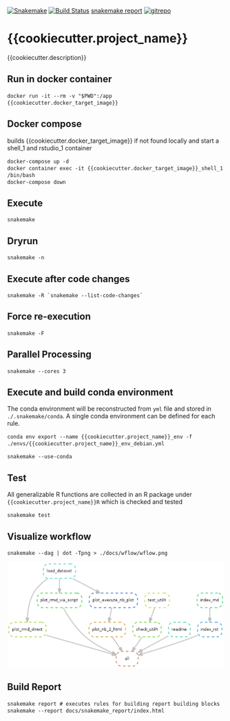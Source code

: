[![Snakemake](https://img.shields.io/badge/snakemake-≥5.6.0-brightgreen.svg?style=flat)](https://snakemake.readthedocs.io)
[![Build Status]({{cookiecutter.travis_badge}})]({{cookiecutter.travis_address}})
[snakemake report]({{cookiecutter.git_pages_address}}/snakemake_report/)
[![gitrepo](https://icons-for-free.com/iconfiles/png/128/git+github+icon-1320191654571298174.png)]({{cookiecutter.github_repo}})

# {{cookiecutter.project_name}}

{{cookiecutter.description}}

## Run in docker container
```
docker run -it --rm -v "$PWD":/app {{cookiecutter.docker_target_image}}
```

## Docker compose

builds {{cookiecutter.docker_target_image}} if not found locally and start a shell_1 and rstudio_1 container

```
docker-compose up -d
docker container exec -it {{cookiecutter.docker_target_image}}_shell_1 /bin/bash 
docker-compose down
```

## Execute
```shell
snakemake
```

## Dryrun
```shell
snakemake -n

```

## Execute after code changes
```shell
snakemake -R `snakemake --list-code-changes`
```

## Force re-execution
```shell
snakemake -F
```

## Parallel Processing

```shell
snakemake --cores 3
```

## Execute and build conda environment

The conda environment will be reconstructed from `yml` file and stored in `./.snakemake/conda`.
A single conda environment can be defined for each rule.

```shell
conda env export --name {{cookiecutter.project_name}}_env -f ./envs/{{cookiecutter.project_name}}_env_debian.yml
```

```shell
snakemake --use-conda
```
## Test

All generalizable R functions are collected in an R package under `{{cookiecutter.project_name}}R` which is checked and tested

```
snakemake test
```


## Visualize workflow
```shell
snakemake --dag | dot -Tpng > ./docs/wflow/wflow.png
```

![](./docs/wflow/wflow.png)


## Build Report

```
snakemake report # executes rules for building report building blocks
snakemake --report docs/snakemake_report/index.html
```



